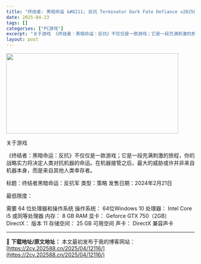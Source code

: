 ```yaml
---
title: "终结者: 黑暗命运 &#8211; 反抗 Terminator Dark Fate Defiance v20250422"
date: 2025-04-23
tags: []
categories: ["PC游戏"]
excerpt: "关于游戏 《终结者：黑暗命运：反抗》不仅仅是一款游戏；它是一段充满刺激的旅程，你的战略实力将决定人类对抗机器的命运。在机器接管之后，最大的威胁或许并非来自机器本身，而是来自其他人类幸存者。 标题：终结者黑暗命运：反抗军 类型：策略 发售日期：2024年2月21日 最低限度： 需要 64 位处理器和操&hellip;"
layout: post
---
```


<img class="aligncenter size-full wp-image-12101" src="https://2cy.202588.cn/wp-content/uploads/2025/04/2025042315115657.webp" alt="" width="460" height="215" />

关于游戏

《终结者：黑暗命运：反抗》不仅仅是一款游戏；它是一段充满刺激的旅程，你的战略实力将决定人类对抗机器的命运。在机器接管之后，最大的威胁或许并非来自机器本身，而是来自其他人类幸存者。

标题：终结者黑暗命运：反抗军
类型：策略
发售日期：2024年2月21日

最低限度：

需要 64 位处理器和操作系统
操作系统： 64位Windows 10
处理器： Intel Core i5 或同等处理器
内存： 8 GB RAM
显卡： Geforce GTX 750（2GB）
DirectX： 版本 11
存储空间： 25 GB 可用空间
声卡： DirectX 兼容声卡

---
📖 **下载地址/原文地址：** 本文最初发布于我的博客网站：[https://2cy.202588.cn/2025/04/12116/](https://2cy.202588.cn/2025/04/12116/)
